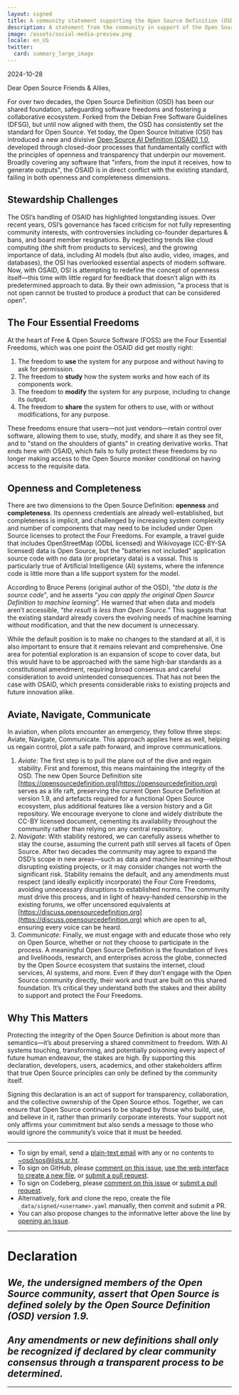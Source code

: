 ```yaml
---
layout: signed
title: A community statement supporting the Open Source Definition (OSD)
description: A statement from the community in support of the Open Source Definition (OSD) version 1.9
image: /assets/social-media-preview.png
locale: en_US
twitter:
  card: summary_large_image
---
```


2024-10-28

Dear Open Source Friends & Allies,

For over two decades, the Open Source Definition (OSD) has been our shared foundation, safeguarding software freedoms and fostering a collaborative ecosystem. Forked from the Debian Free Software Guidelines (DFSG), but until now aligned with them, the OSD has consistently set the standard for Open Source. Yet today, the Open Source Initiative (OSI) has introduced a new and divisive [Open Source AI Definition (OSAID) 1.0](https://opensource.org/ai/open-source-ai-definition), developed through closed-door processes that fundamentally conflict with the principles of openness and transparency that underpin our movement. Broadly covering any software that "infers, from the input it receives, how to generate outputs", the OSAID is in direct conflict with the existing standard, failing in both openness and completeness dimensions.

## Stewardship Challenges

The OSI’s handling of OSAID has highlighted longstanding issues. Over recent years, OSI’s governance has faced criticism for not fully representing community interests, with controversies including co-founder departures & bans, and board member resignations. By neglecting trends like cloud computing (the shift from products to services), and the growing importance of data, including AI models (but also audio, video, images, and databases), the OSI has overlooked essential aspects of modern software. Now, with OSAID, OSI is attempting to redefine the concept of openness itself—this time with little regard for feedback that doesn’t align with its predetermined approach to data. By their own admission, "a process that is not open cannot be trusted to produce a product that can be considered open".

## The Four Essential Freedoms

At the heart of Free & Open Source Software (FOSS) are the Four Essential Freedoms, which was one point the OSAID did get mostly right:

1.	The freedom to **use** the system for any purpose and without having to ask for permission.
2.	The freedom to **study** how the system works and how each of its components work.
3.	The freedom to **modify** the system for any purpose, including to change its output.
4.	The freedom to **share** the system for others to use, with or without modifications, for any purpose.

These freedoms ensure that users—not just vendors—retain control over software, allowing them to use, study, modify, and share it as they see fit, and to "stand on the shoulders of giants" in creating derivative works. That ends here with OSAID, which fails to fully protect these freedoms by no longer making access to the Open Source moniker conditional on having access to the requisite data.

## Openness and Completeness

There are two dimensions to the Open Source Definition: **openness** and **completeness**. Its openness credentials are already well-established, but completeness is implicit, and challenged by increasing system complexity and number of components that may need to be included under Open Source licenses to protect the Four Freedoms. For example, a travel guide that includes OpenStreetMap (ODbL licensed) and Wikivoyage (CC-BY-SA licensed) data is Open Source, but the "batteries not included" application source code with no data (or proprietary data) is a vassal. This is particularly true of Artificial Intelligence (AI) systems, where the inference code is little more than a life support system for the model.

According to Bruce Perens (original author of the OSD), "*the data is the source code*", and he asserts “*you can apply the original Open Source Definition to machine learning*”. He warned that when data and models aren’t accessible, “*the result is less than Open Source.*” This suggests that the existing standard already covers the evolving needs of machine learning without modification, and that the new document is unnecessary.

While the default position is to make no changes to the standard at all, it is also important to ensure that it remains relevant and comprehensive. One area for potential exploration is an expansion of scope to cover data, but this would have to be approached with the same high-bar standards as a constitutional amendment, requiring broad consensus and careful consideration to avoid unintended consequences. That has not been the case with OSAID, which presents considerable risks to existing projects and future innovation alike.

## Aviate, Navigate, Communicate

In aviation, when pilots encounter an emergency, they follow three steps: Aviate, Navigate, Communicate. This approach applies here as well, helping us regain control, plot a safe path forward, and improve communications.

1.	*Aviate*: The first step is to pull the plane out of the dive and regain stability. First and foremost, this means maintaining the integrity of the OSD. The new Open Source Definition site [https://opensourcedefinition.org](https://opensourcedefinition.org) serves as a life raft, preserving the current Open Source Definition at version 1.9, and artefacts required for a functional Open Source ecosystem, plus additional features like a version history and a Git repository. We encourage everyone to clone and widely distribute the CC-BY licensed document, cementing its availability throughout the community rather than relying on any central repository.
2.	*Navigate*: With stability restored, we can carefully assess whether to stay the course, assuming the current path still serves all facets of Open Source. After two decades the community may agree to expand the OSD’s scope in new areas—such as data and machine learning—without disrupting existing projects, or it may consider changes not worth the significant risk. Stability remains the default, and any amendments must respect (and ideally explicitly incorporate) the Four Core Freedoms, avoiding unnecessary disruptions to established norms. The community must drive this process, and in light of heavy-handed censorship in the existing forums, we offer uncensored equivalents at [https://discuss.opensourcedefinition.org](https://discuss.opensourcedefinition.org) which are open to all, ensuring every voice can be heard.
3.	*Communicate*: Finally, we must engage with and educate those who rely on Open Source, whether or not they choose to participate in the process. A meaningful Open Source Definition is the foundation of lives and livelihoods, research, and enterprises across the globe, connected by the Open Source ecosystem that sustains the internet, cloud services, AI systems, and more. Even if they don't engage with the Open Source community directly, their work and trust are built on this shared foundation. It’s critical they understand both the stakes and their ability to support and protect the Four Freedoms.

## Why This Matters

Protecting the integrity of the Open Source Definition is about more than semantics—it’s about preserving a shared commitment to freedom. With AI systems touching, transforming, and potentially poisoning every aspect of future human endeavour, the stakes are high. By supporting this declaration, developers, users, academics, and other stakeholders affirm that true Open Source principles can only be defined by the community itself.

Signing this declaration is an act of support for transparency, collaboration, and the collective ownership of the Open Source ethos. Together, we can ensure that Open Source continues to be shaped by those who build, use, and believe in it, rather than primarily corporate interests. Your support not only affirms your commitment but also sends a message to those who would ignore the community’s voice that it must be heeded.

---

- To sign by email, send a [plain-text email](https://useplaintext.email/) with any or no contents to [~osd/sos@lists.sr.ht](mailto:~osd/sos@lists.sr.ht).
- To sign on GitHub, please [comment on this issue](https://github.com/OpenSourceDefinition/SaveOpenSource/issues/1), [use the web interface to create a new file](https://github.com/OpenSourceDefinition/SaveOpenSource/new/master/_data/signed), or [submit a pull request](https://github.com/OpenSourceDefinition/SaveOpenSource/pulls).
- To sign on Codeberg, please [comment on this issue](https://codeberg.org/osd/sos/issues/1) or [submit a pull request](https://codeberg.org/osd/sos/pulls).
- Alternatively, fork and clone the repo, create the file `_data/signed/<username>.yaml` manually, then commit and submit a PR.
- You can also propose changes to the informative letter above the line by [opening an issue](https://codeberg.org/osd/sos/issues).

---

# **Declaration**

## *We, the undersigned members of the Open Source community, assert that Open Source is defined solely by the Open Source Definition (OSD) version 1.9.*

## *Any amendments or new definitions shall only be recognized if declared by clear community consensus through a transparent process to be determined.*

---

